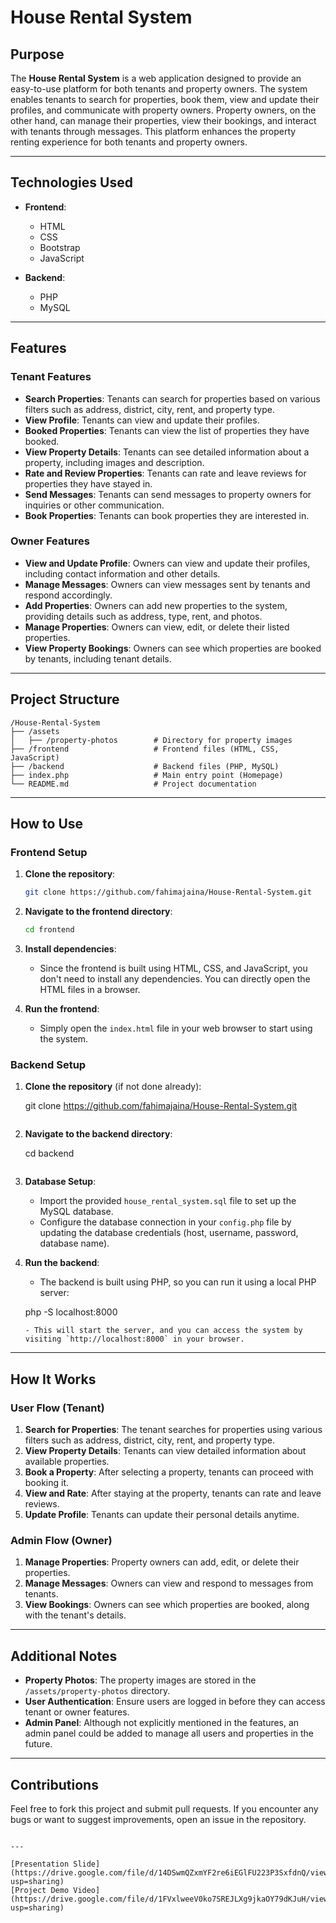 ﻿
# **House Rental System**

## **Purpose**

The **House Rental System** is a web application designed to provide an easy-to-use platform for both tenants and property owners. The system enables tenants to search for properties, book them, view and update their profiles, and communicate with property owners. Property owners, on the other hand, can manage their properties, view their bookings, and interact with tenants through messages. This platform enhances the property renting experience for both tenants and property owners.

---

## **Technologies Used**

- **Frontend**:
  - HTML
  - CSS
  - Bootstrap
  - JavaScript

- **Backend**:
  - PHP
  - MySQL

---

## **Features**

### **Tenant Features**

- **Search Properties**: Tenants can search for properties based on various filters such as address, district, city, rent, and property type.
- **View Profile**: Tenants can view and update their profiles.
- **Booked Properties**: Tenants can view the list of properties they have booked.
- **View Property Details**: Tenants can see detailed information about a property, including images and description.
- **Rate and Review Properties**: Tenants can rate and leave reviews for properties they have stayed in.
- **Send Messages**: Tenants can send messages to property owners for inquiries or other communication.
- **Book Properties**: Tenants can book properties they are interested in.

### **Owner Features**

- **View and Update Profile**: Owners can view and update their profiles, including contact information and other details.
- **Manage Messages**: Owners can view messages sent by tenants and respond accordingly.
- **Add Properties**: Owners can add new properties to the system, providing details such as address, type, rent, and photos.
- **Manage Properties**: Owners can view, edit, or delete their listed properties.
- **View Property Bookings**: Owners can see which properties are booked by tenants, including tenant details.

---

## **Project Structure**

```
/House-Rental-System
├── /assets
│   ├── /property-photos        # Directory for property images
├── /frontend                   # Frontend files (HTML, CSS, JavaScript)
├── /backend                    # Backend files (PHP, MySQL)
├── index.php                   # Main entry point (Homepage)
└── README.md                   # Project documentation
```

---

## **How to Use**

### **Frontend Setup**

1. **Clone the repository**:
   ```bash
   git clone https://github.com/fahimajaina/House-Rental-System.git
   ```

2. **Navigate to the frontend directory**:
   ```bash
   cd frontend
   ```

3. **Install dependencies**:
   - Since the frontend is built using HTML, CSS, and JavaScript, you don't need to install any dependencies. You can directly open the HTML files in a browser.

4. **Run the frontend**:
   - Simply open the `index.html` file in your web browser to start using the system.

### **Backend Setup**

1. **Clone the repository** (if not done already):
  
   git clone https://github.com/fahimajaina/House-Rental-System.git
   ```

2. **Navigate to the backend directory**:
   
   cd backend
   ```

3. **Database Setup**:
   - Import the provided `house_rental_system.sql` file to set up the MySQL database.
   - Configure the database connection in your `config.php` file by updating the database credentials (host, username, password, database name).

4. **Run the backend**:
   - The backend is built using PHP, so you can run it using a local PHP server:
   
   php -S localhost:8000
   ```
   - This will start the server, and you can access the system by visiting `http://localhost:8000` in your browser.

---

## **How It Works**

### **User Flow (Tenant)**

1. **Search for Properties**: The tenant searches for properties using various filters such as address, district, city, rent, and property type.
2. **View Property Details**: Tenants can view detailed information about available properties.
3. **Book a Property**: After selecting a property, tenants can proceed with booking it.
4. **View and Rate**: After staying at the property, tenants can rate and leave reviews.
5. **Update Profile**: Tenants can update their personal details anytime.

### **Admin Flow (Owner)**

1. **Manage Properties**: Property owners can add, edit, or delete their properties.
2. **Manage Messages**: Owners can view and respond to messages from tenants.
3. **View Bookings**: Owners can see which properties are booked, along with the tenant's details.

---

## **Additional Notes**

- **Property Photos**: The property images are stored in the `/assets/property-photos` directory.
- **User Authentication**: Ensure users are logged in before they can access tenant or owner features.
- **Admin Panel**: Although not explicitly mentioned in the features, an admin panel could be added to manage all users and properties in the future.

---

## **Contributions**

Feel free to fork this project and submit pull requests. If you encounter any bugs or want to suggest improvements, open an issue in the repository.
```

---

[Presentation Slide](https://drive.google.com/file/d/14DSwmQZxmYF2re6iEGlFU223P3SxfdnQ/view?usp=sharing)
[Project Demo Video](https://drive.google.com/file/d/1FVxlweeV0ko7SREJLXg9jkaOY79dKJuH/view?usp=sharing)


